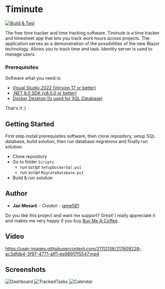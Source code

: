 # Timinute
[![Build & Test](https://github.com/jame581/Timinute/actions/workflows/build_test.yml/badge.svg)](https://github.com/jame581/Timinute/actions/workflows/build_test.yml)

The free time tracker and time tracking software. Timinute is a time tracker and timesheet app that lets you track work hours across projects.
The application serves as a demonstration of the possibilities of the new Blazor technology. Allows you to track time and task. Identity server is used to manage users.

### Prerequisites

Software what you need is:

* [Visual Studio 2022 (Version 17 or better)](https://visualstudio.microsoft.com/)
* [.NET 8.0 SDK (v8.0.0 or better)](https://dotnet.microsoft.com/download/dotnet)
* [Docker Desktop (Is used for SQL Database)](https://www.docker.com/get-started) 

That's it :)

## Getting Started

First step install prerequisites software, then clone repository, setup SQL database, build solution, then run database migrations and finally run solution.

* Clone repository
* Go to folder `Scripts`
  * run script `SetupDockerSql.ps1`
  * run script `MigrateDatabase.ps1`
* Build & run solution

## Author

* **Jan Mesarč** - *Creator* - [jame581](https://jame581.azurewebsites.net/)

Do you like this project and want me support? Great! I really appreciate it and makes me very happy if you buy [Buy Me A Coffee](https://www.buymeacoffee.com/jame581).

## Video

https://user-images.githubusercontent.com/21112138/217609228-ac3dfdb4-3f97-4771-aff1-ee98917f5547.mp4

## Screenshots
![Dashboard](https://user-images.githubusercontent.com/21112138/154512704-0680fe51-8dfa-4012-9d4b-bada6592c3fa.png)
![TrackedTasks](https://user-images.githubusercontent.com/21112138/154512705-d13dcf63-f5ca-49b3-8897-9001f37c4cde.png)
![Calendar](https://user-images.githubusercontent.com/21112138/154512708-2544afc4-0065-47ab-ac72-25f34bd46a63.png)


